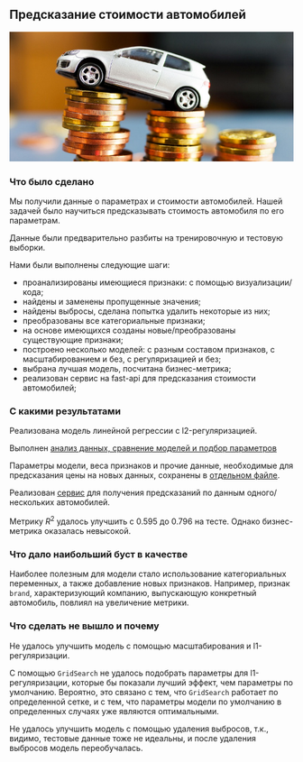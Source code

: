 ## Предсказание стоимости автомобилей

![Alt text](image.png)

### Что было сделано

Мы получили данные о параметрах и стоимости автомобилей. Нашей задачей было научиться предсказывать стоимость автомобиля по его параметрам.

Данные были предварительно разбиты на тренировочную и тестовую выборки.

Нами были выполнены следующие шаги:
- проанализированы имеющиеся признаки: с помощью визуализации/кода;
- найдены и заменены пропущенные значения;
- найдены выбросы, сделана попытка удалить некоторые из них;
- преобразованы все категориальные признаки;
- на основе имеющихся созданы новые/преобразованы существующие признаки;
- построено несколько моделей: с разным составом признаков, с масштабированием и без, с регуляризацией и без;
- выбрана лучшая модель, посчитана бизнес-метрика;
- реализован сервис на fast-api для предсказания стоимости автомобилей;

### С какими результатами

Реализована модель линейной регрессии с l2-регуляризацией.

Выполнен [анализ данных, сравнение моделей и подбор параметров](HW1_Regression_with_inference.ipynb)

Параметры модели, веса признаков и прочие данные, необходимые для предсказания цены на новых данных, сохранены в [отдельном файле](model.pkl).

Реализован [сервис](main.py) для получения предсказаний по данным одного/нескольких автомобилей.

Метрику $R^2$ удалось улучшить с 0.595 до 0.796 на тесте. Однако бизнес-метрика оказалась невысокой.


### Что дало наибольший буст в качестве

Наиболее полезным для модели стало использование категориальных переменных, а также добавление новых признаков. Например, признак `brand`, характеризующий компанию, выпускающую конкретный автомобиль, повлиял на увеличение метрики.


### Что сделать не вышло и почему

Не удалось улучшить модель с помощью масштабирования и l1-регуляризации.

С помощью `GridSearch` не удалось подобрать параметры для l1-регуляризации, которые бы показали лучший эффект, чем параметры по умолчанию. Вероятно, это связано с тем, что `GridSearch` работает по определенной сетке, и с тем, что параметры модели по умолчанию в определенных случаях уже являются оптимальными.

Не удалось улучшить модель с помощью удаления выбросов, т.к., видимо, тестовые данные тоже не идеальны, и после удаления выбросов модель переобучалась.
